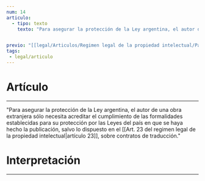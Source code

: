 ```yaml
---
num: 14
articulo: 
  - tipo: texto
    texto: "Para asegurar la protección de la Ley argentina, el autor de una obra extranjera sólo necesita acreditar el cumplimiento de las formalidades establecidas para su protección por las Leyes del país en que se haya hecho la publicación, salvo lo dispuesto en el artículo 23, sobre contratos de traducción."


previo: "[[legal/Articulos/Regimen legal de la propiedad intelectual/Parte 1/Parte 1, De la obra extranjera.md|Parte 1, De la obra extranjera]]"
tags: 
 - legal/articulo
---
```

# Artículo
---
"Para asegurar la protección de la Ley argentina, el autor de una obra extranjera sólo necesita acreditar el cumplimiento de las formalidades establecidas para su protección por las Leyes del país en que se haya hecho la publicación, salvo lo dispuesto en el [[Art. 23 del regimen legal de la propiedad intelectual|artículo 23]], sobre contratos de traducción."

# Interpretación
---
